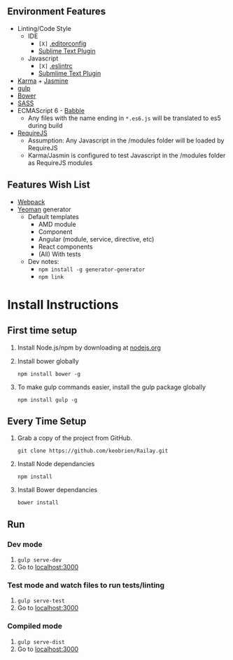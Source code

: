 ## Environment Features
- Linting/Code Style
	- IDE
		- `[X]` [.editorconfig](http://editorconfig.org/)
		- [Sublime Text Plugin](https://github.com/sindresorhus/editorconfig-sublime)
	- Javascript
		- `[X]` [.eslintrc](http://eslint.org/)
		- [Submlime Text Plugin](https://github.com/roadhump/SublimeLinter-eslint)
- [Karma](http://karma-runner.github.io/0.13/index.html) + [Jasmine](http://jasmine.github.io/)
- [gulp](http://gulpjs.com/)
- [Bower](http://bower.io/)
- [SASS](http://sass-lang.com/)
- ECMAScript 6 - [Babble](https://babeljs.io)
	- Any files with the name ending in `*.es6.js` will be translated to es5 during build
- [RequireJS](http://requirejs.org/)
	- Assumption: Any Javascript in the /modules folder will be loaded by RequireJS
	- Karma/Jasmin is configured to test Javascript in the /modules folder as RequireJS modules

## Features Wish List
- [Webpack](https://webpack.github.io/)
- [Yeoman](http://yeoman.io/) generator
	- Default templates
		- AMD module
		- Component
		- Angular (module, service, directive, etc)
		- React components
		- (All) With tests
	- Dev notes:
		- `npm install -g generator-generator`
		- `npm link`

# Install Instructions

## First time setup

1. Install Node.js/npm by downloading at [nodejs.org](http://nodejs.org)
1. Install bower globally

	`npm install bower -g`

1. To make gulp commands easier, install the gulp package globally

    `npm install gulp -g`
    
## Every Time Setup
1. Grab a copy of the project from GitHub.

	`git clone https://github.com/keobrien/Railay.git`

1. Install Node dependancies

    `npm install`

1. Install Bower dependancies

    `bower install`

## Run

### Dev mode

1. `gulp serve-dev`
1. Go to [localhost:3000](http://localhost:3000)


### Test mode and watch files to run tests/linting

1. `gulp serve-test`
1. Go to [localhost:3000](http://localhost:3000)


### Compiled mode

1. `gulp serve-dist`
1. Go to [localhost:3000](http://localhost:3000)
